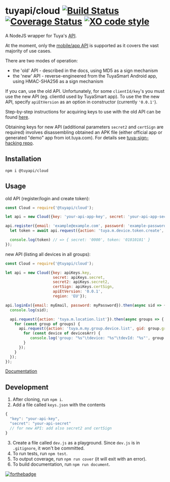 tuyapi/cloud [![Build Status](https://travis-ci.org/TuyaAPI/cloud.svg?branch=master)](https://travis-ci.org/TuyaAPI/cloud) [![Coverage Status](https://coveralls.io/repos/github/TuyaAPI/cloud/badge.svg?branch=master)](https://coveralls.io/github/TuyaAPI/cloud?branch=master) [![XO code style](https://img.shields.io/badge/code_style-XO-5ed9c7.svg)](https://github.com/xojs/xo)
==============

A NodeJS wrapper for Tuya's [API](https://docs.tuya.com/en/cloudapi/appAPI/index.html).

At the moment, only the [mobile/app API](https://docs.tuya.com/en/cloudapi/appAPI/index.html) is supported as it covers the vast majority of use cases.

There are two modes of operation:
- the 'old' API - described in the docs, using MD5 as a sign mechanism
- the 'new' API - reverse-engineered from the TuyaSmart Android app, using HMAC-SHA256 as a sign mechanism

If you can, use the old API.  Unfortunately, for some `clientId/key`'s you must use the new API (eg. clientId used by TuyaSmart app). To use the the new API, specify `apiEtVersion` as an option in constructor (currently `'0.0.1'`).

Step-by-step instructions for acquiring keys to use with the old API can be found [here](https://tuyaapi.github.io/cloud/apikeys/).

Obtaining keys for new API (additional parameters `secret2` and `certSign` are required) involves disassembling obtained an APK file (either official app or generated "demo" app from iot.tuya.com). For details see [tuya-sign-hacking repo](https://github.com/nalajcie/tuya-sign-hacking).

## Installation
`npm i @tuyapi/cloud`

## Usage
old API (register/login and create token):
```javascript
const Cloud = require('@tuyapi/cloud');

let api = new Cloud({key: 'your-api-app-key', secret: 'your-api-app-secret'});

api.register({email: 'example@example.com', password: 'example-password'}).then(async sid => {
  let token = await api.request({action: 'tuya.m.device.token.create', data: {'timeZone': '-05:00'}});

  console.log(token) // => { secret: '0000', token: '01010101' }
});
```

new API (listing all devices in all groups):
```javascript
const Cloud = require('@tuyapi/cloud');

let api = new Cloud({key: apiKeys.key,
                     secret: apiKeys.secret,
                     secret2: apiKeys.secret2,
                     certSign: apiKeys.certSign,
                     apiEtVersion: '0.0.1',
                     region: 'EU'});

api.loginEx({email: myEmail, password: myPassword}).then(async sid => {
  console.log(sid);

  api.request({action: 'tuya.m.location.list'}).then(async groups => {
    for (const group of groups) {
      api.request({action: 'tuya.m.my.group.device.list', gid: group.groupId}).then(async devicesArr => {
        for (const device of devicesArr) {
           console.log('group: "%s"\tdevice: "%s"\tdevId: "%s"', group.name, device.name, device.devId);
        }
      });
    }
  });
});
```

[Documentation](https://tuyaapi.github.io/cloud/)

## Development
1. After cloning, run `npm i`.
2. Add a file called `keys.json` with the contents
```javascript
{
  "key": "your-api-key",
  "secret": "your-api-secret"
  // for new API: add also secret2 and certSign
}
```
3. Create a file called `dev.js` as a playground. Since `dev.js` is in `.gitignore`, it won't be committed.
4. To run tests, run `npm test`.
5. To output coverage, run `npm run cover` (it will exit with an error).
6. To build documentation, run `npm run document`.

[![forthebadge](https://forthebadge.com/images/badges/made-with-javascript.svg)](https://forthebadge.com)

